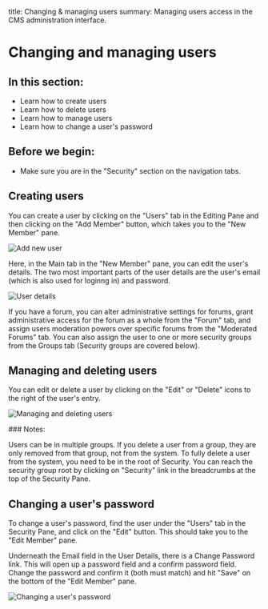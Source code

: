 title: Changing & managing users
summary: Managing users access in the CMS administration interface.

# Changing and managing users

## In this section:

* Learn how to create users
* Learn how to delete users
* Learn how to manage users
* Learn how to change a user's password   

## Before we begin:

* Make sure you are in the "Security" section on the navigation tabs.

## Creating users

You can create a user by clicking on the "Users" tab in the Editing Pane and then clicking on the "Add Member" button, which takes you to the "New Member" pane.

![Add new user](/_images/users-add-member.png)

Here, in the Main tab in the "New Member" pane, you can edit the user's details. The two most important parts of the user details are the user's email (which is also used for loginng in) and password.

![User details](/_images/user-details.png)

If you have a forum, you can alter administrative settings for forums, grant administrative access for the forum as a whole from the "Forum" tab, and assign users moderation powers over specific forums from the "Moderated Forums" tab. You can also assign the user to one or more security groups from the Groups tab (Security groups are covered below).

## Managing and deleting users

You can edit or delete a user by clicking on the "Edit" or "Delete" icons to the right of the user's entry. 

![Managing and deleting users](/_images/edit-delete-user.png)

<div class="note" markdown="1"> 
### Notes:

Users can be in multiple groups.  If you delete a user from a group, they are only removed from that group, not from the system.  To fully delete a user from the system, you need to be in the root of Security.  You can reach the security group root by clicking on "Security" link in the breadcrumbs at the top of the Security Pane.
</div>
 
## Changing a user's password

To change a user's password, find the user under the "Users" tab in the Security Pane, and click on the "Edit" button. This should take you to the "Edit Member" pane.  

Underneath the Email field in the User Details, there is a Change Password link. This will open up a password field and a confirm password field.  Change the password and confirm it (both must match) and hit "Save" on the bottom of the "Edit Member" pane.

![Changing a user's password](/_images/change-password.png)